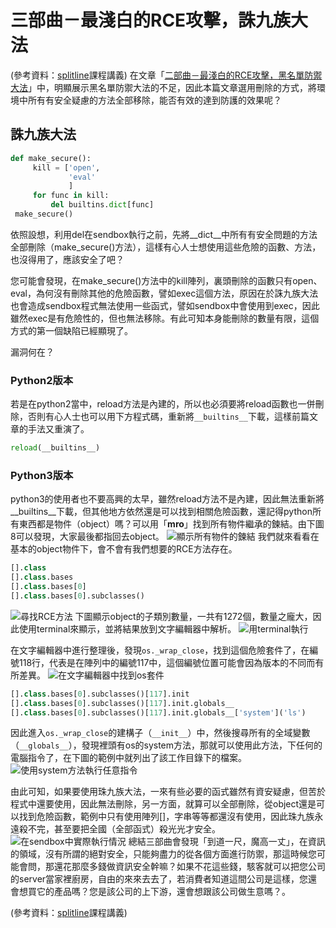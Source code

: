 # 三部曲－最淺白的RCE攻擊，誅九族大法
(參考資料：[splitline](https://github.com/splitline/py-sandbox-escape)課程講義)
在文章「[二部曲－最淺白的RCE攻擊，黑名單防禦大法](/classification/technology/99)」中，明顯展示黑名單防禦大法的不足，因此本篇文章選用刪除的方式，將環境中所有有安全疑慮的方法全部移除，能否有效的達到防護的效果呢？

## 誅九族大法
```python
def make_secure():
     kill = ['open',
             'eval'
             ]
     for func in kill:
         del builtins.dict[func]
 make_secure()
```
依照設想，利用del在sendbox執行之前，先將__dict__中所有有安全問題的方法全部刪除（make_secure()方法），這樣有心人士想使用這些危險的函數、方法，也沒得用了，應該安全了吧？

您可能會發現，在make_secure()方法中的kill陣列，裏頭刪除的函數只有open、eval，為何沒有刪除其他的危險函數，譬如exec這個方法，原因在於誅九族大法也會造成sendbox程式無法使用一些函式，譬如sendbox中會使用到exec，因此雖然exec是有危險性的，但也無法移除。有此可知本身能刪除的數量有限，這個方式的第一個缺陷已經顯現了。

漏洞何在？
### Python2版本

若是在python2當中，reload方法是內建的，所以也必須要將reload函數也一併刪除，否則有心人士也可以用下方程式碼，重新將`__builtins__`下載，這樣前篇文章的手法又重演了。
```python
reload(__builtins__)
```

### Python3版本
python3的使用者也不要高興的太早，雖然reload方法不是內建，因此無法重新將__builtins__下載，但其他地方依然還是可以找到相關危險函數，還記得python所有東西都是物件（object）嗎？可以用「__mro__」找到所有物件繼承的鍊結。由下圖8可以發現，大家最後都指回去object。
![顯示所有物件的鍊結](https://i.imgur.com/V5ALW6F.png)
我們就來看看在基本的object物件下，會不會有我們想要的RCE方法存在。
```python
[].class
[].class.bases
[].class.bases[0]
[].class.bases[0].subclasses()
```
![尋找RCE方法](https://i.imgur.com/L5yBiJS.png)
下圖顯示object的子類別數量，一共有1272個，數量之龐大，因此使用terminal來顯示，並將結果放到文字編輯器中解析。
![用terminal執行](https://i.imgur.com/H8gBB3W.png)

在文字編輯器中進行整理後，發現`os._wrap_close`，找到這個危險套件了，在編號118行，代表是在陣列中的編號117中，這個編號位置可能會因為版本的不同而有所差異。
![在文字編輯器中找到os套件](https://i.imgur.com/WfyVylG.png)
```python
[].class.bases[0].subclasses()[117].init
[].class.bases[0].subclasses()[117].init.globals__
[].class.bases[0].subclasses()[117].init.globals__['system']('ls')
```
因此進入`os._wrap_close`的建構子（`__init__`）中，然後搜尋所有的全域變數（`__globals__`），發現裡頭有os的system方法，那就可以使用此方法，下任何的電腦指令了，在下圖的範例中就列出了該工作目錄下的檔案。
![使用system方法執行任意指令](https://i.imgur.com/d4k7YFX.png)

由此可知，如果要使用珠九族大法，一來有些必要的函式雖然有資安疑慮，但苦於程式中還要使用，因此無法刪除，另一方面，就算可以全部刪除，從object還是可以找到危險函數，範例中只有使用陣列[]，字串等等都還沒有使用，因此珠九族永遠殺不完，甚至要把全國（全部函式）殺光光才安全。
![在sendbox中實際執行情況](https://i.imgur.com/kdHTOkn.png)
總結三部曲會發現「到道一尺，魔高一丈」，在資訊的領域，沒有所謂的絕對安全，只能夠盡力的從各個方面進行防禦，那這時候您可能會問，那還花那麼多錢做資訊安全幹嘛？如果不花這些錢，駭客就可以把您公司的server當家裡廚房，自由的來來去去了，若消費者知道這間公司是這樣，您還會想買它的產品嗎？您是該公司的上下游，還會想跟該公司做生意嗎？。

(參考資料：[splitline](https://github.com/splitline/py-sandbox-escape)課程講義)
